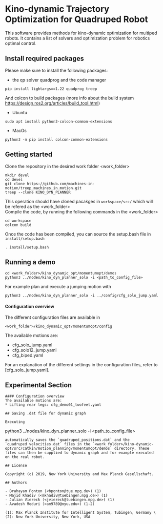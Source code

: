 # Kino-dynamic Trajectory Optimization for Quadruped Robot

This software provides methods for kino-dynamic optimization for multiped robots.
It contains a list of solvers and optimization problem for robotics optimal control.

## Install required packages

Please make sure to install the following packages:

- the qp solver quadprog and the code manager
```
pip install lightargs==1.22 quadprog treep
```

And colcon to build packages (more info about the build system https://design.ros2.org/articles/build_tool.html)
- Ubuntu
```
sudo apt install python3-colcon-common-extensions
```
- MacOs
```
python3 -m pip install colcon-common-extensions
```

## Getting started

Clone the repository in the desired work folder <work_folder>
```
mkdir devel
cd devel
git clone https://github.com/machines-in-motion/treep_machines_in_motion.git
treep --clone KINO_DYN_PLANNER
```
This operation should have cloned pacakges in `workspace/src/` which will be
refered as the <work_folder>\
Compile the code, by running the following commands in the <work_folder>
```
cd workspace
colcon build
```

Once the code has been compiled, you can source the setup.bash file in
`install/setup.bash`
```
. install/setup.bash
```

## Running a demo
```
cd <work_folder>/kino_dynamic_opt/momentumopt/demos
python3 ../nodes/kino_dyn_planner_solo -i <path_to_config_file>
```
For example plan and execute a jumping motion with
```
python3 ../nodes/kino_dyn_planner_solo -i ../config/cfg_solo_jump.yaml
```

#### Configuration overview
The different configuration files are available in
```
<work_folder>/kino_dynamic_opt/momentumopt/config
```
The available motions are:
* cfg_solo_jump.yaml
* cfg_solo12_jump.yaml
* cfg_biped.yaml

For an explanation of the different settings in the configuration files, refer to [cfg_solo_jump.yaml].

## Experimental Section
```
#### Configuration overview
The available motions are:
* Lifting rear legs: cfg_demo01_twofeet.yaml

## Saving .dat file for dynamic graph

Executing
```
python3 ../nodes/kino_dyn_planner_solo -i <path_to_config_file>
```
automatically saves the `quadruped_positions.dat` and the `quadruped_velocities.dat` files in the `<work_folder>/kino-dynamic-opt/src/catkin/motion_planning/momentumopt/demos` directory. These files can then be supplied to dynamic graph and for example executed on the real robot.

## License

Copyright (c) 2019, New York University and Max Planck Gesellschaft.

## Authors

- Brahayam Ponton (<bponton@tue.mpg.de>) (1)
- Majid Khadiv (<mkhadiv@tuebingen.mpg.de>) (1)
- Julian Viereck (<jviereck@tuebingen.mpg.de>) (1)
- Avadesh Meduri (<am9789@nyu.edu>) (1-2)

(1): Max Planck Institute for Intelligent System, Tubingen, Germany \
(2): New York University, New York, USA
